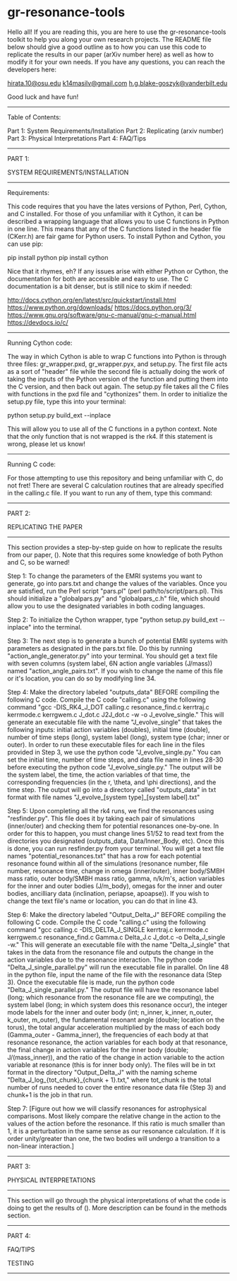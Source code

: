 
# gr-resonance-tools

Hello all! If you are reading this, you are here to use the gr-resonance-tools toolkit to help you along your own research projects. The README file below should give a good outline as to how you can use this code to replicate the results in our paper (arXiv number here) as well as how to modify it for your own needs. If you have any questions, you can reach the developers here:

hirata.10@osu.edu
k14masilv@gmail.com
h.g.blake-goszyk@vanderbilt.edu

Good luck and have fun!

________________________________________________________________________________________________________

Table of Contents:

Part 1: System Requirements/Installation
Part 2: Replicating (arxiv number)
Part 3: Physical Interpretations
Part 4: FAQ/Tips

________________________________________________________________________________________________________

PART 1:

SYSTEM REQUIREMENTS/INSTALLATION

***************************************************
Requirements:

This code requires that you have the lates versions of Python, Perl, Cython, and C installed. For those of you unfamiliar with it Cython, it can be described a wrapping language that allows you to use C functions in Python in one line. This means that any of the C functions listed in the header file (CKerr.h) are fair game for Python users. To install Python and Cython, you can use pip:

pip install python
pip install cython

Nice that it rhymes, eh? If any issues arise with either Python or Cython, the documentation for both are accessible and easy to use. The C documentation is a bit denser, but is still nice to skim if needed:

http://docs.cython.org/en/latest/src/quickstart/install.html
https://www.python.org/downloads/
https://docs.python.org/3/
https://www.gnu.org/software/gnu-c-manual/gnu-c-manual.html
https://devdocs.io/c/


***************************************************
Running Cython code:

The way in which Cython is able to wrap C functions into Python is through three files: gr_wrapper.pxd, gr_wrapper.pyx, and setup.py. The first file acts as a sort of "header" file while the second file is actually doing the work of taking the inputs of the Python version of the function and putting them into the C version, and then back out again. The setup.py file takes all the C files with functions in the pxd file and "cythonizes" them. In order to initialize the setup.py file, type this into your terminal:

python setup.py build_ext --inplace

This will allow you to use all of the C functions in a python context. Note that the only function that is not wrapped is the rk4. If this statement is wrong, please let us know!


***************************************************
Running C code:

For those attempting to use this repository and being unfamiliar with C, do not fret! There are several C calculation routines that are already specified in the calling.c file. If you want to run any of them, type this command:





________________________________________________________________________________________________________

PART 2:

REPLICATING THE PAPER

***************************************************

This section provides a step-by-step guide on how to replicate the results from our paper, (). Note that this requires some knowledge of both Python and C, so be warned!

Step 1: To change the parameters of the EMRI systems you want to generate, go into pars.txt and change the values of the variables. Once you are satisfied, run the Perl script "pars.pl" (perl path/to/script/pars.pl). This should initialize a "globalpars.py" and "globalpars_c.h" file, which should allow you to use the designated variables in both coding languages.

Step 2: To initialize the Cython wrapper, type "python setup.py build_ext --inplace" into the terminal.

Step 3: The next step is to generate a bunch of potential EMRI systems with parameters as designated in the pars.txt file. Do this by running "action_angle_generator.py" into your terminal. You should get a text file with seven columns (system label, 6N action angle variables (J/mass)) named "action_angle_pairs.txt". If you wish to change the name of this file or it's location, you can do so by modifying line 34.

Step 4: Make the directory labeled "outputs_data" BEFORE compiling the following C code. Compile the C code "calling.c" using the following command "gcc -DIS_RK4_J_DOT calling.c resonance_find.c kerrtraj.c kerrmode.c kerrgwem.c J_dot.c J2J_dot.c -w -o J_evolve_single." This will generate an executable file with the name "J_evolve_single" that takes the following inputs: initial action variables (doubles), initial time (double), number of time steps (long), system label (long), system type (char; inner or outer). In order to run these executable files for each line in the files provided in Step 3, we use the python code "J_evolve_single.py." You can set the initial time, number of time steps, and data file name in lines 28-30 before executing the python code "J_evolve_single.py." The output will be the system label, the time, the action variables of that time, the corresponding frequencies (in the r, \theta, and \phi directions), and the time step. The output will go into a directory called "outputs_data" in txt format with file names "J_evolve_[system type]_[system label].txt"

Step 5: Upon completing all the rk4 runs, we find the resonances using "resfinder.py". This file does it by taking each pair of simulations (inner/outer) and checking them for potential resonances one-by-one. In order for this to happen, you must change lines 51/52 to read text from the directories you designated (outputs_data, Data/Inner_Body, etc). Once this is done, you can run resfinder.py from your terminal. You will get a text file names "potential_resonances.txt" that has a row for each potential resonance found within all of the simulations (resonance number, file number, resonance time, change in omega (inner/outer), inner body/SMBH mass ratio, outer body/SMBH mass ratio, gamma, n/k/m's, action variables for the inner and outer bodies (J/m_body), omegas for the inner and outer bodies, ancilliary data (inclination, periapse, apoapse)). If you wish to change the text file's name or location, you can do that in line 43.

Step 6: Make the directory labeled "Output_Delta_J" BEFORE compiling the following C code. Compile the C code "calling.c" using the following command "gcc calling.c -DIS_DELTA_J_SINGLE kerrtraj.c kerrmode.c kerrgwem.c resonance_find.c Gamma.c Delta_J.c J_dot.c -o Delta_J_single -w." This will generate an executable file with the name "Delta_J_single" that takes in the data from the resonance file and outputs the change in the action variables due to the resonance interaction. The python code "Delta_J_single_parallel.py" will run the executable file in parallel. On line 48 in the python file, input the name of the file with the resonance data (Step 3). Once the executable file is made, run the python code "Delta_J_single_parallel.py." The output file will have the resonance label (long; which resonance from the resonance file are we computing), the system label (long; in which system does this resonance occur), the integer mode labels for the inner and outer body (int; n_inner, k_inner, n_outer, k_outer, m_outer), the fundamental resonant angle (double; location on the torus), the total angular acceleration multiplied by the mass of each body (Gamma_outer - Gamma_inner), the frequencies of each body at that resonance resonance, the action variables for each body at that resonance, the final change in action variables for the inner body (double; J/(mass_inner)), and the ratio of the change in action variable to the action variable at resonance (this is for inner body only). The files will be in txt format in the directory "Output_Delta_J" with the naming scheme "Delta_J_log_{tot_chunk}_{chunk + 1}.txt," where tot_chunk is the total number of runs needed to cover the entire resonance data file (Step 3) and chunk+1 is the job in that run.

Step 7: [Figure out how we will classify resonances for astrophysical comparisons. Most likely compare the relative change in the action to the values of the action before the resonance. If this ratio is much smaller than 1, it is a perturbation in the same sense as our resonance calculation. If it is order unity/greater than one, the two bodies will undergo a transition to a non-linear interaction.]



________________________________________________________________________________________________________

PART 3:

PHYSICAL INTERPRETATIONS

***************************************************

This section will go through the physical interpretations of what the code is doing to get the results of (). More description can be found in the methods section.





________________________________________________________________________________________________________

PART 4:

FAQ/TIPS

TESTING

***************************************************